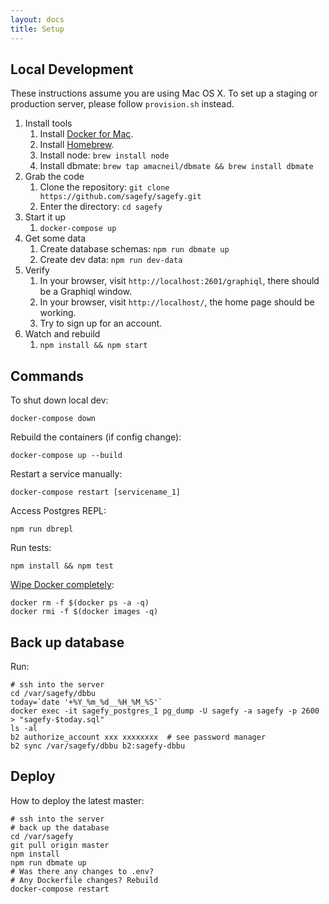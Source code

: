 ```yaml
---
layout: docs
title: Setup
---
```


## Local Development

These instructions assume you are using Mac OS X. To set up a staging or production server, please follow `provision.sh` instead.

1.  Install tools
    1.  Install [Docker for Mac](https://www.docker.com/docker-mac).
    2.  Install [Homebrew](https://brew.sh/).
    3.  Install node: `brew install node`
    4.  Install dbmate: `brew tap amacneil/dbmate && brew install dbmate`
2.  Grab the code
    1.  Clone the repository: `git clone https://github.com/sagefy/sagefy.git`
    2.  Enter the directory: `cd sagefy`
3.  Start it up
    1. `docker-compose up`
4.  Get some data
    1.  Create database schemas: `npm run dbmate up`
    2.  Create dev data: `npm run dev-data`
5.  Verify
    1.  In your browser, visit `http://localhost:2601/graphiql`, there should be a Graphiql window.
    2.  In your browser, visit `http://localhost/`, the home page should be working.
    3.  Try to sign up for an account.
6.  Watch and rebuild
    1. `npm install && npm start`

## Commands

To shut down local dev:

    docker-compose down

Rebuild the containers (if config change):

    docker-compose up --build

Restart a service manually:

    docker-compose restart [servicename_1]

Access Postgres REPL:

    npm run dbrepl

Run tests:

    npm install && npm test

[Wipe Docker completely](http://bit.ly/2xrbmWb):

    docker rm -f $(docker ps -a -q)
    docker rmi -f $(docker images -q)

## Back up database

Run:

    # ssh into the server
    cd /var/sagefy/dbbu
    today=`date '+%Y_%m_%d__%H_%M_%S'`
    docker exec -it sagefy_postgres_1 pg_dump -U sagefy -a sagefy -p 2600 > "sagefy-$today.sql"
    ls -al
    b2 authorize_account xxx xxxxxxxx  # see password manager
    b2 sync /var/sagefy/dbbu b2:sagefy-dbbu

## Deploy

How to deploy the latest master:

    # ssh into the server
    # back up the database
    cd /var/sagefy
    git pull origin master
    npm install
    npm run dbmate up
    # Was there any changes to .env?
    # Any Dockerfile changes? Rebuild
    docker-compose restart
